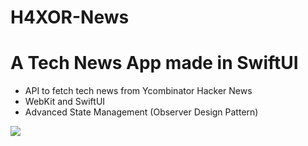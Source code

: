 # H4XOR-News

# A Tech News App made in SwiftUI
- API to fetch tech news from  Ycombinator Hacker News
- WebKit and SwiftUI
- Advanced State Management (Observer Design Pattern)


![](h4xor.gif)
